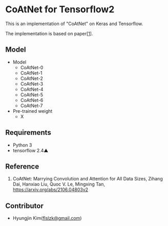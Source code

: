 # CoAtNet for Tensorflow2

This is an implementation of "CoAtNet" on Keras and Tensorflow.

The implementation is based on paper[[1](https://arxiv.org/abs/2106.04803v2)].

## Model

- Model
  * CoAtNet-0
  * CoAtNet-1
  * CoAtNet-2
  * CoAtNet-3
  * CoAtNet-4
  * CoAtNet-5
  * CoAtNet-6
  * CoAtNet-7
- Pre-trained weight
  * X

## Requirements

- Python 3
- tensorflow 2.4▲

## Reference

 1. CoAtNet: Marrying Convolution and Attention for All Data Sizes,
    Zihang Dai, Hanxiao Liu, Quoc V. Le, Mingxing Tan,
    https://arxiv.org/abs/2106.04803v2
   
## Contributor

 * Hyungjin Kim(flslzk@gmail.com)